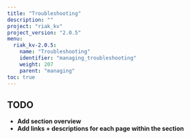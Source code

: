 ```yaml
---
title: "Troubleshooting"
description: ""
project: "riak_kv"
project_version: "2.0.5"
menu:
  riak_kv-2.0.5:
    name: "Troubleshooting"
    identifier: "managing_troubleshooting"
    weight: 207
    parent: "managing"
toc: true
---
```


## TODO

- **Add section overview**
- **Add links + descriptions for each page within the section**

